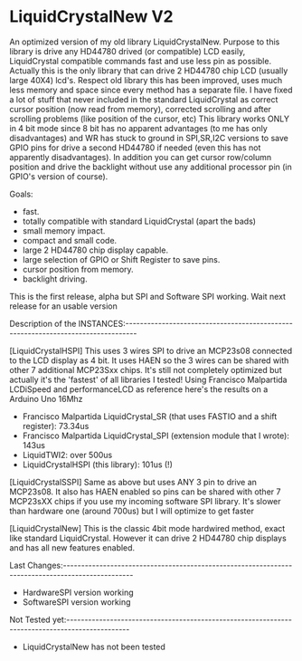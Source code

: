 LiquidCrystalNew V2
===================

An optimized version of my old library LiquidCrystalNew.
Purpose to this library is drive any HD44780 drived (or compatible) LCD easily, LiquidCrystal compatible commands
fast and use less pin as possible. Actually this is the only library that can drive 2 HD44780 chip LCD (usually large
40X4) lcd's.
Respect old library this has been improved, uses much less memory and space since every method has a separate file.
I have fixed a lot of stuff that never included in the standard LiquidCrystal as correct cursor position (now read from memory),
corrected scrolling and after scrolling problems (like position of the cursor, etc)
This library works ONLY in 4 bit mode since 8 bit has no apparent advantages (to me has only disadvantages) and WR has
stuck to ground in SPI,SR,I2C versions to save GPIO pins for drive a second HD44780 if needed (even this has not
apparently disadvantages). In addition you can get cursor row/column position and drive the backlight without use any
additional processor pin (in GPIO's version of course).

Goals:

 - fast.
 - totally compatible with standard LiquidCrystal (apart the bads)
 - small memory impact.
 - compact and small code.
 - large 2 HD44780 chip display capable.
 - large selection of GPIO or Shift Register to save pins.
 - cursor position from memory.
 - backlight driving.

This is the first release, alpha but SPI and Software SPI working. Wait next release for an usable version

Description of the INSTANCES:---------------------------------------------------------------------------------

[LiquidCrystalHSPI]
This uses 3 wires SPI to drive an MCP23s08 connected to the LCD display as 4 bit. It uses HAEN so the 3 wires can be
shared with other 7 additional MCP23Sxx chips.
It's still not completely optimized but actually it's the 'fastest' of all libraries I tested!
Using Francisco Malpartida LCDiSpeed and performanceLCD as reference here's the results on a Arduino Uno 16Mhz

 - Francisco Malpartida LiquidCrystal_SR (that uses FASTIO and a shift register):  73.34us
 - Francisco Malpartida LiquidCrystal_SPI (extension module that I wrote): 143us
 - LiquidTWI2: over 500us
 - LiquidCrystalHSPI (this library): 101us (!)

[LiquidCrystalSSPI]
Same as above but uses ANY 3 pin to drive an MCP23s08. It also has HAEN enabled so pins can be shared with other 7 MCP23sXX
chips if you use my incoming software SPI library. It's slower than hardware one (around 700us) but I will optimize to
get faster

[LiquidCrystalNew]
This is the classic 4bit mode hardwired method, exact like standard LiquidCrystal. However it can drive 2 HD44780 chip displays
and has all new features enabled.


Last Changes:-------------------------------------------------------------------------------------------------

 - HardwareSPI version working
 - SoftwareSPI version working

Not Tested yet:-----------------------------------------------------------------------------------------------

 - LiquidCrystalNew has not been tested
